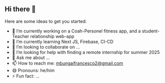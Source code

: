 ## Hi there 👋

<!--
**Mbungai-Francesco/Mbungai-Francesco** is a ✨ _special_ ✨ repository because its `README.md` (this file) appears on your GitHub profile.
-->
Here are some ideas to get you started:

- 🔭 I’m currently working on a Coah-Personel fitness app, and a student-Teacher relationship web-app
- 🌱 I’m currently learning Next JS, Firebase, CI-CD
- 👯 I’m looking to collaborate on ...
- 🤔 I’m looking for help with finding a remote internship for summer 2025
- 💬 Ask me about ...
- 📫 How to reach me: mbungaifrancesco2@gmail.com 
- 😄 Pronouns: he/him
- ⚡ Fun fact: ...

